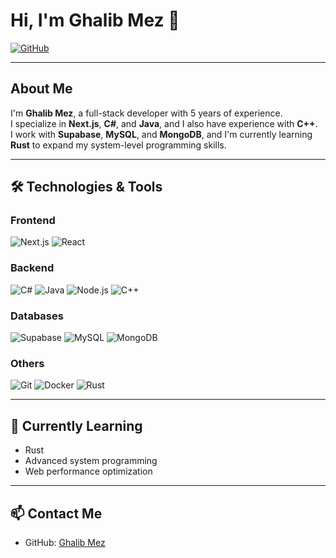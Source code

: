 # Hi, I'm Ghalib Mez 👋

[![GitHub](https://img.shields.io/badge/GitHub-181717?style=flat-square&logo=github&logoColor=white)](https://github.com/Ghalib-Mez)

---

## About Me
I'm **Ghalib Mez**, a full-stack developer with 5 years of experience.  
I specialize in **Next.js**, **C#**, and **Java**, and I also have experience with **C++**.  
I work with **Supabase**, **MySQL**, and **MongoDB**, and I'm currently learning **Rust** to expand my system-level programming skills.  

---

## 🛠️ Technologies & Tools

### Frontend
![Next.js](https://img.shields.io/badge/Next.js-000000?style=for-the-badge&logo=next.js&logoColor=white)
![React](https://img.shields.io/badge/React-61DAFB?style=for-the-badge&logo=react&logoColor=black)

### Backend
![C#](https://img.shields.io/badge/C%23-239120?style=for-the-badge&logo=c-sharp&logoColor=white)
![Java](https://img.shields.io/badge/Java-007396?style=for-the-badge&logo=java&logoColor=white)
![Node.js](https://img.shields.io/badge/Node.js-339933?style=for-the-badge&logo=node.js&logoColor=white)
![C++](https://img.shields.io/badge/C++-00599C?style=for-the-badge&logo=c%2B%2B&logoColor=white)

### Databases
![Supabase](https://img.shields.io/badge/Supabase-3ECF8E?style=for-the-badge&logo=supabase&logoColor=white)
![MySQL](https://img.shields.io/badge/MySQL-4479A1?style=for-the-badge&logo=mysql&logoColor=white)
![MongoDB](https://img.shields.io/badge/MongoDB-47A248?style=for-the-badge&logo=mongodb&logoColor=white)

### Others
![Git](https://img.shields.io/badge/Git-F05032?style=for-the-badge&logo=git&logoColor=white)
![Docker](https://img.shields.io/badge/Docker-2496ED?style=for-the-badge&logo=docker&logoColor=white)
![Rust](https://img.shields.io/badge/Rust-000000?style=for-the-badge&logo=rust&logoColor=white)

---

## 🌱 Currently Learning
- Rust
- Advanced system programming
- Web performance optimization

---

## 📫 Contact Me
- GitHub: [Ghalib Mez](https://github.com/ghalibcraft)
